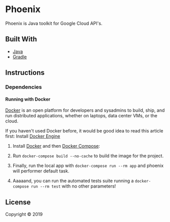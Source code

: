 # Phoenix

Phoenix is Java toolkit for Google Cloud API's.  

## Built With

- [Java](https://www.java.com)
- [Gradle](https://gradle.org/)

## Instructions

### Dependencies

#### Running with Docker
[Docker](www.docker.com) is an open platform for developers and sysadmins to build, ship, and run distributed applications, whether on laptops, data center VMs, or the cloud.

If you haven't used Docker before, it would be good idea to read this article first: Install [Docker Engine](https://docs.docker.com/engine/installation/)

1. Install [Docker](https://www.docker.com/what-docker) and then [Docker Compose](https://docs.docker.com/compose/):

2. Run `docker-compose build --no-cache` to build the image for the project.

3. Finally, run the local app with `docker-compose run --rm app` and phoenix will performer default task.

4. Aaaaand, you can run the automated tests suite running a `docker-compose run --rm test` with no other parameters!

## License
Copyright © 2019